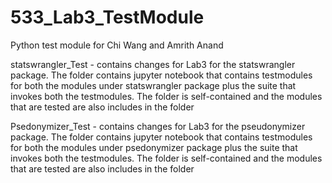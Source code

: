 # 533_Lab3_TestModule
Python test module for Chi Wang and Amrith Anand
  
statswrangler_Test - contains changes for Lab3 for the statswrangler package. The folder contains jupyter notebook that contains testmodules for both the modules under statswrangler package plus the suite that invokes both the testmodules. The folder is self-contained and the modules that are tested are also includes in the folder  
  
Psedonymizer_Test - contains changes for Lab3 for the pseudonymizer package. The folder contains jupyter notebook that contains testmodules for both the modules under psedonymizer package plus the suite that invokes both the testmodules. The folder is self-contained and the modules that are tested are also includes in the folder  
